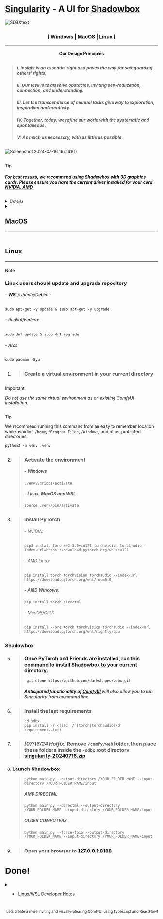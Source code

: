 

# [Singularity](#singularity) - A UI for [Shadowbox](https://github.com/darkshapes/sdbx)

![SDBXtext](https://github.com/user-attachments/assets/7ca16a7b-0826-4e1d-b6ac-e00c443d4777)

##

<div align="center"> 
  
 ### [ [Windows](#windows) | [MacOS](#macos) | [Linux](#linux) ]

<hr>
 
#### Our Design Principles  </div>
##
> ##### I. Insight is an essential right and paves the way for safeguarding others' rights. </span>
> ##### II. Our task is to dissolve obstacles, inviting self-realization, connection, and understanding.
> ##### III. Let the transcendence of manual tasks give way to exploration, inspiration and creativity.
> ##### IV. Together, today, we refine our world with the systematic and spontaneous.
> ##### V: As much as necessary, with as little as possible.

##

![Screenshot 2024-07-16 193141(1)](https://github.com/user-attachments/assets/6e79bd1d-7dfa-4931-bcb9-4386b6d0128c)

</div>

  
##

> [!TIP]
>
> ##### For best results, we recommend using Shadowbox with 3D graphics cards. Please ensure you have the current driver installed for your card. [NVIDIA.](https://www.nvidia.com/Download/index.aspx) [AMD.](https://www.amd.com/en/support/download/drivers.html)
##
> <a name="windows">

<details><summary>

  ## Windows<hr></summary>

 ##

>  #### Typical Installation

1. > ######  Download [Python](https://www.python.org/downloads/windows/)
   
2. > ######  Check the `Install for All Users` and `Add Python.exe to Path` boxes in the installer 
   >
   - [x] Install for All Users
   - [x] Add python.exe to Path
         
3. > ###### Confirm Python's installation . Hit Windows + R and write
   > ```
   > cmd /k where python && pause
   > ```
   > ##### This command should print a line that says something similar to `C:\Directory\Scripts\python.exe` If not, ensure the entered/ command is identical, then reboot and try again, or repeat the install step, double-checking that the options are selected.
   
4. > ###### Download [Git](https://git-scm.com/download/win)
   
5. > ###### In the installer, ensure the Git LFS box is marked
   >
   - [x] Git LFS (Large File Support)
         
6. > ###### Set Git to be usable from Windows Command line
   >
   - [x] Git from the command line and also from 3rd-party software.
        
7. > ###### Set the option to `Use Windows' default console window`
   >
   - [x]  Use Windows' default console window
         
8. > ###### Confirm the install by opening Command Prompt or Powershell. Hit Windows + R and write
   > ```
   > cmd /k where git && pause
   > ```
   > ##### This should print a line that says something similar to `C:\Program Files\Git\git.exe` If not, check your spelling, reboot and try again, or repeat the install step, double-checking that the options are selected.
   
 9. > ##### While the terminal window is open, change the behavior of Command Prompt so it does not freeze when clicked:
    > ##### i. `right click` the Command Prompt title bar
    > ##### ii. choose `Properties` and uncheck the `QuickEdit Mode` box. Hit `OK`.
    > - [ ] QuickEdit Mode
 ##
 ### Please continue your installation by following [the python instructions](#python)
 ##
  
<details> <summary>

> #### Alternative Windows Subsystem for Linux Installation </summary>
 
> ##### Though more AI components are supporte by WSL, these benefits may not compensate for the performance loss of WSL. For the best experience, we recommend using *[Windows Manual Install instructions](#windows)*.
1. > ######  Allow WSL through your firewall using Powershell with the following command in CMD:
   > ```
   > powershell New-NetFirewallRule -Program “%SystemRoot%\System32\wsl.exe” -Action Allow -Profile Domain, Private -DisplayName “Allow WSL” > -Description “Allow WSL” -Direction Outbound
   > ```
2. > ###### Enable Control Flow Guard
   > ```
   > powershell Set-ProcessMitigation -Name vmcompute.exe -Enable CFG
   > ```
3. > ###### i. [Download And Install Ubuntu LTS for WSL](https://learn.microsoft.com/en-us/windows/wsl/install-manual#downloading-distributions) 
   > ###### OR 
3. > ###### ii. Download and Install Ubuntu LTS with Windows Subsystem for Linux from Command Line
   > ```
   > wsl --install -d Ubuntu --web-download
   > ```
4. > ###### Open WSL
   > ```
   > wsl
   > ```
5. > ###### Ensure Latest Python and Git
   > ```
   > sudo apt-get -y install python3 python3-venv python3-pip git
   > ```
6. > ##### Dedicate more system RAM by making a .wslconfig file. Follow [these instructions from Microsoft](https://learn.microsoft.com/en-us/windows/wsl/wsl-config#example-wslconfig-file)

   
> ##### Next, choose your graphics card type below
> ##
<details><summary>

   > ### NVIDIA </summary>
   1. > ###### i. Get NVIDIA keys
      >  ```
      > wget https://developer.download.nvidia.com/compute/cuda/repos/wsl-ubuntu/x86_64/cuda-keyring_1.1-1_all.deb
      >  ```
      > **OR**
   1. > ###### ii. Add NVIDIA to your repository sources
      > ```
      > sudo 'echo "http://developer.download.nvidia.com/compute/cuda/repos/wsl-ubuntu/x86_64 /" > /etc/apt/sources.list.d/cuda.list'
      > ```
   2. > ###### Install Key
      > ```
      > sudo dpkg -i cuda-keyring_1.1-1_all.deb
      > ```
      >
   3. > ###### Install **CUDA-TOOLKIT**
      > ```
      > sudo apt-get -y install cuda-toolkit-12-5
      > ```
  </details> 
  
  ##
   
 <details><summary>
   
> ### AMD </summary>
 - > ###### Please bear with us, We have yet to test this. If you would like to discuss this documentation, add an Issue at the top menu of the page.

</details>

>
> ##
>
> ### Please continue your Windows Subsystem for Linux installation by following the [linux instructions](#linux)
>
> ##

</details>
</details>

<details><summary>
<a name="macos" />   

## MacOS <hr></summary>

1. > 1. ######  [Homebrew](https://brew.sh) users can open `Terminal` and enter:
   > ```
   > brew install python
   > ```
   >  ###### then follow the [Python instructions](#linux). 
   >
   > 2. ###### App Store users - Install [Xcode](https://apps.apple.com/us/app/xcode/id497799835)
##  
2. > ###### Open `Terminal` and enter the following:
   > ```
   > xcode-select --install
3. > ###### Follow the [Python instructions](#linux)
   >



</details></details>

<summary>

<a name="linux " />

## Linux<hr></summary>

> [!NOTE]   
   > ### Linux users should update and upgrade repository
   > ###### - ***WSL***/Ubuntu/Debian:
   > ```
   > sudo apt-get -y update & sudo apt-get -y upgrade
   > ```
   > ###### - Redhat/Fedora:
   >  ```
   >  sudo dnf update & sudo dnf upgrade
   >  ```
   > ###### - Arch:
   >   ```
   >  sudo pacman -Syu
   > ```
   > ##
   > 

<a name="python" />

   >
1. > ### Create a virtual environment in your current directory
   >
   >   ##

> [!IMPORTANT]
>
> *Do not use the same virtual environment as an existing ComfyUI installation.*
>
##

> [!TIP]
>
> We recommend running this command from an easy to remember location while avoiding `/home`, `/Program Files`, `/Windows`, and other protected directories.
> ```
> python3 -m venv .venv
> ```
##


2. > ### Activate the environment
   > ##### - Windows
   > ```
   > .venv\Scripts\activate
   > ```
   > ##### - Linux, MacOS and WSL
   > ```
   > source .venv/bin/activate
   > ```
   > ##
   
3. > ### Install PyTorch
   > ###### - NVIDIA: 
   > ```
   > pip3 install torch==2.3.0+cu121 torchvision torchaudio --index-url=https://download.pytorch.org/whl/cu121
   > ```
   > ###### - AMD Linux: 
   > ```
   > pip install torch torchvision torchaudio --index-url https://download.pytorch.org/whl/rocm6.0
   > ```
   > ##### - AMD Windows:
   > ``` 
   > pip install torch-directml
   > ```
   > ###### - MacOS/CPU:
   > ```
   > pip install --pre torch torchvision torchaudio --index-url https://download.pytorch.org/whl/nightly/cpu
   > ```

##

<a name="singularity" />

### Shadowbox


5. > ### Once PyTorch and Friends are installed, run this command to install Shadowbox to your current directory.
   > ```
   >  git clone https://github.com/darkshapes/sdbx.git
   >  ```
   > ##### Anticipated functionality of [ComfyUI](https://github.com/comfyanonymous/ComfyUI) will also allow you to run Singularity from command line.
   > ##
   
5. > ### Install the last requirements
   > ```
   > cd sdbx
   > pip install -r <(sed '/^[torch|torchaudio]/d' requirements.txt)
   > ```
   > ##

6. > ### *[07/16/24 Hotfix]* Remove `/comfy/web` folder, then place these folders inside the `/sdbx` root directory  [singularity-20240716.zip](https://github.com/user-attachments/files/16257537/singularity-20240716.zip)

   
7. ### Launch Shadowbox
   > ```
   > python main.py --output-directory /YOUR_FOLDER_NAME --input-directory /YOUR_FOLDER_NAME/input
   > ```
   > ##### AMD DIRECTML
   > ```
   > python main.py --directml --output-directory /YOUR_FOLDER_NAME --input-directory /YOUR_FOLDER_NAME/input
   > ```
   > ##### OLDER COMPUTERS
   > ```
   > python main.py --force-fp16 --output-directory /YOUR_FOLDER_NAME --input-directory /YOUR_FOLDER_NAME/input
   > ```
   > ##
   
8. > ### Open your browser to [127.0.0.1:8188](https://127.0.0.1:8188)

# Done!
<details><summary>

- Linux/WSL Developer Notes

</summary>

 - > ##### Install build tools. WSL users should run in a Visual Studio Code prompt environment.
   > ```
   > pip install packaging wheel ninja
   > ```
- >  ##### Install xformers
   > ```
   > pip install xformers==0.0.26.post1
   > ```
   > ##
- > ##### Install flash-attention
   > ```
   > pip install flash-attn --no-build-isolation
   > ```
</details>

##

<div align="right">
<sub>Lets create a more inviting and visually-pleasing ComfyUI using Typescript and ReactFlow!</sub></div>
